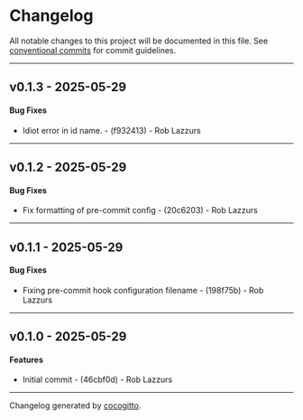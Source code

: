 # Changelog
All notable changes to this project will be documented in this file. See [conventional commits](https://www.conventionalcommits.org/) for commit guidelines.

- - -
## v0.1.3 - 2025-05-29
#### Bug Fixes
- Idiot error in id name. - (f932413) - Rob Lazzurs

- - -

## v0.1.2 - 2025-05-29
#### Bug Fixes
- Fix formatting of pre-commit config - (20c6203) - Rob Lazzurs

- - -

## v0.1.1 - 2025-05-29
#### Bug Fixes
- Fixing pre-commit hook configuration filename - (198f75b) - Rob Lazzurs

- - -

## v0.1.0 - 2025-05-29
#### Features
- Initial commit - (46cbf0d) - Rob Lazzurs

- - -

Changelog generated by [cocogitto](https://github.com/cocogitto/cocogitto).